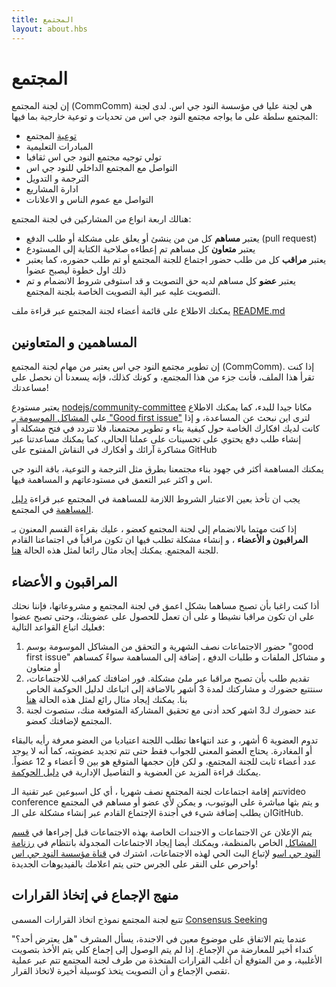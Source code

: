 ```yaml
---
title: المجتمع
layout: about.hbs
---
```


# المجتمع

إن لجنة المجتمع (CommComm) هي لجنة عليا في مؤسسة النود جي اس. لدى لجنة المجتمع سلطة على ما يواجه مجتمع النود جي اس من تحديات و توعية خارجية بما فيها:

* [توعية](https://github.com/nodejs/evangelism) المجتمع
* المبادرات التعليمية
* تولي توجيه مجتمع النود جي اس ثقافيا
* التواصل مع المجتمع الداخلي للنود جي اس
* الترجمة و التدويل
* ادارة المشاريع
* التواصل مع عموم الناس و الاعلانات

هنالك اربعة انواع من المشاركين في لجنة المجتمع:

* يعتبر **مساهم** كل من من ينشئ أو يعلق على مشكلة أو طلب الدفع (pull request)
* يعتبر **متعاون** كل مساهم تم إعطاءه صلاحية الكتابة إلى المستودع
* يعتبر **مراقب** كل من طلب حضور اجتماع للجنة المجتمع أو تم طلب حضوره، كما يعتبر ذلك اول خطوة ليصبح عضوا
* يعتبر **عضو** كل مساهم لديه حق التصويت و قد استوفى شروط الانضمام و تم التصويت عليه عبر الية التصويت الخاصة بلجنة المجتمع.

يمكنك الاطلاع على قائمة أعضاء لجنة المجتمع عبر قراءة ملف [README.md](https://github.com/nodejs/community-committee)

## المساهمين و المتعاونين

إن تطوير مجتمع النود جي اس يعتبر من مهام لجنة المجتمع (CommComm). إذا كنت تقرأ هذا الملف، فأنت جزء من هذا المجتمع، و كونك كذلك، فإنه يسعدنا أن نحصل على مساعدتك!

يعتبر مستودع [nodejs/community-committee](https://github.com/nodejs/community-committee) مكانا جيدا للبدء، كما يمكنك الاطلاع على [المشاكل الموسومة بـ "Good first issue"](https://github.com/nodejs/community-committee/labels/good%20first%20issue) لترى اين نبحث عن المساعدة، و إذا كانت لديك افكارك الخاصة حول كيفية بناء و تطوير مجتمعنا، فلا تتردد في فتح مشكلة أو إنشاء طلب دفع يحتوي على تحسينات على عملنا الحالي، كما يمكنك مساعدتنا عبر مشاكرة آرائك و أفكارك في النقاش المفتوح على GitHub

يمكنك المساهمة أكثر في جهود بناء مجتمعنا بطرق مثل الترجمة و التوعية، باقة النود جي اس و اكثر عبر التعمق في مستودعاتهم و المساهمة فيها.

يجب ان تأخذ بعين الاعتبار الشروط اللازمة للمساهمة في المجتمع عبر قراءة [دليل المساهمة](https://github.com/nodejs/community-committee/blob/master/CONTRIBUTING.md) في المجتمع.

إذا كنت مهتما بالانضمام إلى لجنة المجتمع كعضو ، عليك بقراءة القسم المعنون بـ **المراقبون و الأعضاء** ، و إنشاء مشكلة تطلب فيها ان تكون مراقباً في اجتماعنا القادم للجنة المجتمع. يمكنك إيجاد مثال رائعا لمثل هذه الحالة [هنا](https://github.com/nodejs/community-committee/issues/142).

## المراقبون و الأعضاء

أذا كنت راغبا بأن تصبح مساهما بشكل اعمق في لجنة المجتمع و مشروعاتها، فإننا نحثك على ان تكون مراقبا نشيطا و على أن تعمل للحصول على عضويتك، وحتى تصبح عضوا فعليك اتباع القواعد التالية:

1. حضور الاجتماعات نصف الشهرية و التحقق من المشاكل الموسومة بوسم "good first issue" و مشاكل الملفات و طلبات الدفع ، إضافة إلى المساهمة سواءً كمساهم أو متعاون
2. تقديم طلب بأن تصبح مراقبا عبر ملئ مشكلة. فور اضافتك كمراقب للاجتماعات، سنتتبع حضورك و مشاركتك لمدة 3 أشهر بالاضافة إلى اتباعك لدليل الحوكمة الخاص بنا. يمكنك إيجاد مثال رائع لمثل هذه الحالة [هنا](https://github.com/nodejs/community-committee/issues/142)
3. عند حضورك لـ3 اشهر كحد أدنى مع تحقيق المشاركة المتوقعة منك، ستصوت لجنة المجتمع لإضافتك كعضو.

تدوم العضوية 6 أشهر، و عند انتهاءها تطلب اللجنة اعتياديا من العضو معرفة رأيه بالبقاء أو المغادرة. يحتاج العضو المعني للجواب فقط حتى تتم تجديد عضويته، كما أنه لا يوجد عدد أعضاء ثابت للجنة المجتمع، و لكن فإن حجمها المتوقع هو بين 9 أعضاء و 12 عضواً. يمكنك قراءة المزيد عن العضوية و التفاصيل الإدارية في [دليل الحوكمة](https://github.com/nodejs/community-committee/blob/master/governance/README.md).

تتم إقامة اجتماعات لجنة المجتمع نصف شهريا ، أي كل اسبوعين عبر تقنية الـvideo conference و يتم بثها مباشرة على اليوتيوب، و يمكن لأي عضو أو مساهم في المجتمع ان يطلب إضافة شيء في أجندة الإجتماع القادم عبر إنشاء مشكلة على الـGitHub.

يتم الإعلان عن الاجتماعات و الاجندات الخاصة بهذه الاجتماعات قبل إجراءها في [قسم المشاكل](https://github.com/nodejs/community-committee/issues) الخاص بالمنظمة، ويمكنك أيضا إيجاد الاجتماعات المجدولة بانتظام في [رزنامة النود جي اس](https://nodejs.org/calendar)و لإتباع البث الحي لهذه الاجتماعات، اشترك في [قناة مؤسسة النود جي اس](https://www.youtube.com/channel/UCQPYJluYC_sn_Qz_XE-YbTQ) واحرص على النقر على الجرس حتى يتم اعلامك بالفيديوهات الجديدة!

## منهج الإجماع في إتخاذ القرارات

تتبع لجنة المجتمع نموذج اتخاذ القرارات المسمى [Consensus Seeking](https://en.wikipedia.org/wiki/Consensus-seeking_decision-making)

عندما يتم الاتفاق على موضوع معين في الاجندة، يسأل المشرف "هل يعترض أحد؟" كنداء أخير للمعارضة من الإجماع. إذا لم يتم الوصول إلى إجماع كلي يتم الأخذ بتصويت الأغلبية، و من المتوقع أن أغلب القرارات المتخذة من طرف لجنة المجتمع تتم عبر عملية تقصي الإجماع و أن التصويت يتخذ كوسيلة أخيرة لاتخاذ القرار.
